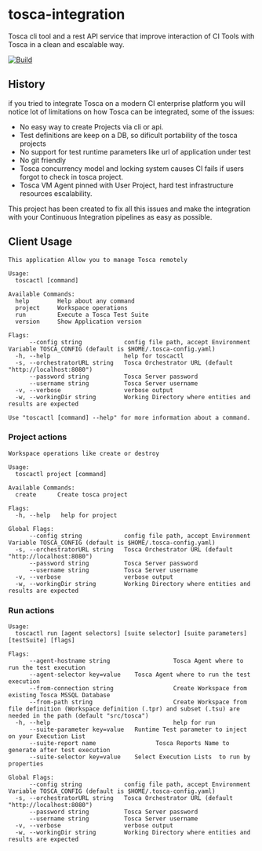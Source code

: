 # tosca-integration
Tosca cli tool and a rest API service that improve interaction of CI Tools with Tosca in a clean and escalable way.

[![Build](https://github.com/segator/toscaci/actions/workflows/build.yml/badge.svg)](https://github.com/segator/toscaci/actions/workflows/build.yml)

## History
if you tried to integrate Tosca on a modern CI enterprise platform you will notice lot of limitations on how Tosca can be integrated, some of the issues:
- No easy way to create Projects via cli or api.
- Test definitions are keep on a DB, so dificult portability of the tosca projects
- No support for test runtime parameters like url of application under test
- No git friendly
- Tosca concurrency model and locking system causes CI fails if users forgot to check in tosca project.
- Tosca VM Agent pinned with User Project, hard test infrastructure resources escalability.

This project has been created to fix all this issues and make the integration with your Continuous Integration pipelines as easy as possible.

## Client Usage
```
This application Allow you to manage Tosca remotely

Usage:
  toscactl [command]

Available Commands:
  help        Help about any command
  project     Workspace operations
  run         Execute a Tosca Test Suite
  version     Show Application version

Flags:
      --config string            config file path, accept Environment Variable TOSCA_CONFIG (default is $HOME/.tosca-config.yaml)
  -h, --help                     help for toscactl
  -s, --orchestratorURL string   Tosca Orchestrator URL (default "http://localhost:8080")
      --password string          Tosca Server password
      --username string          Tosca Server username
  -v, --verbose                  verbose output
  -w, --workingDir string        Working Directory where entities and results are expected

Use "toscactl [command] --help" for more information about a command.
```

### Project actions
```
Workspace operations like create or destroy

Usage:
  toscactl project [command]

Available Commands:
  create      Create tosca project

Flags:
  -h, --help   help for project

Global Flags:
      --config string            config file path, accept Environment Variable TOSCA_CONFIG (default is $HOME/.tosca-config.yaml)
  -s, --orchestratorURL string   Tosca Orchestrator URL (default "http://localhost:8080")
      --password string          Tosca Server password
      --username string          Tosca Server username
  -v, --verbose                  verbose output
  -w, --workingDir string        Working Directory where entities and results are expected
```

### Run actions
```
Usage:
  toscactl run [agent selectors] [suite selector] [suite parameters] [testSuite] [flags]

Flags:
      --agent-hostname string                  Tosca Agent where to run the test execution
      --agent-selector key=value    Tosca Agent where to run the test execution
      --from-connection string                 Create Workspace from existing Tosca MSSQL Database
      --from-path string                       Create Workspace from file definition (Workspace definition (.tpr) and subset (.tsu) are needed in the path (default "src/tosca")
  -h, --help                                   help for run
      --suite-parameter key=value   Runtime Test parameter to inject on your Execution List
      --suite-report name                 Tosca Reports Name to generate after test execution
      --suite-selector key=value    Select Execution Lists  to run by properties

Global Flags:
      --config string            config file path, accept Environment Variable TOSCA_CONFIG (default is $HOME/.tosca-config.yaml)
  -s, --orchestratorURL string   Tosca Orchestrator URL (default "http://localhost:8080")
      --password string          Tosca Server password
      --username string          Tosca Server username
  -v, --verbose                  verbose output
  -w, --workingDir string        Working Directory where entities and results are expected
```